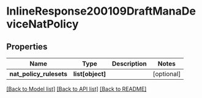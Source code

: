 # InlineResponse200109DraftManaDeviceNatPolicy

## Properties
Name | Type | Description | Notes
------------ | ------------- | ------------- | -------------
**nat_policy_rulesets** | **list[object]** |  | [optional] 

[[Back to Model list]](../README.md#documentation-for-models) [[Back to API list]](../README.md#documentation-for-api-endpoints) [[Back to README]](../README.md)


